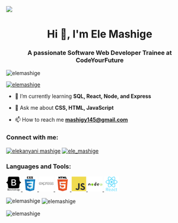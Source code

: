 <img src="https://www.linkpicture.com/q/Banner_14.png">

<h1 align="center">Hi 👋, I'm Ele Mashige</h1>
<h3 align="center">A passionate Software Web Developer Trainee at CodeYourFuture</h3>


<p align="left"> <img src="https://komarev.com/ghpvc/?username=elemashige&label=Profile%20views&color=0e75b6&style=flat" alt="elemashige" /> </p>

<p align="left"> <a href="https://github.com/ryo-ma/github-profile-trophy"><img src="https://github-profile-trophy.vercel.app/?username=elemashige" alt="elemashige" /></a> </p>

- 🌱 I’m currently learning **SQL, React, Node, and Express**

- 💬 Ask me about **CSS, HTML, JavaScript**

- 📫 How to reach me **mashigy145@gmail.com**

<h3 align="left">Connect with me:</h3>
<p align="left">
<a href="https://linkedin.com/in/elekanyani mashige" target="blank"><img align="center" src="https://raw.githubusercontent.com/rahuldkjain/github-profile-readme-generator/master/src/images/icons/Social/linked-in-alt.svg" alt="elekanyani mashige" height="30" width="40" /></a>
<a href="https://instagram.com/ele_mashige" target="blank"><img align="center" src="https://raw.githubusercontent.com/rahuldkjain/github-profile-readme-generator/master/src/images/icons/Social/instagram.svg" alt="ele_mashige" height="30" width="40" /></a>
</p>

<h3 align="left">Languages and Tools:</h3>
<p align="left"> <a href="https://getbootstrap.com" target="_blank" rel="noreferrer"> <img src="https://raw.githubusercontent.com/devicons/devicon/master/icons/bootstrap/bootstrap-plain-wordmark.svg" alt="bootstrap" width="40" height="40"/> </a> <a href="https://www.w3schools.com/css/" target="_blank" rel="noreferrer"> <img src="https://raw.githubusercontent.com/devicons/devicon/master/icons/css3/css3-original-wordmark.svg" alt="css3" width="40" height="40"/> </a> <a href="https://expressjs.com" target="_blank" rel="noreferrer"> <img src="https://raw.githubusercontent.com/devicons/devicon/master/icons/express/express-original-wordmark.svg" alt="express" width="40" height="40"/> </a> <a href="https://www.w3.org/html/" target="_blank" rel="noreferrer"> <img src="https://raw.githubusercontent.com/devicons/devicon/master/icons/html5/html5-original-wordmark.svg" alt="html5" width="40" height="40"/> </a> <a href="https://developer.mozilla.org/en-US/docs/Web/JavaScript" target="_blank" rel="noreferrer"> <img src="https://raw.githubusercontent.com/devicons/devicon/master/icons/javascript/javascript-original.svg" alt="javascript" width="40" height="40"/> </a> <a href="https://nodejs.org" target="_blank" rel="noreferrer"> <img src="https://raw.githubusercontent.com/devicons/devicon/master/icons/nodejs/nodejs-original-wordmark.svg" alt="nodejs" width="40" height="40"/> </a> <a href="https://reactjs.org/" target="_blank" rel="noreferrer"> <img src="https://raw.githubusercontent.com/devicons/devicon/master/icons/react/react-original-wordmark.svg" alt="react" width="40" height="40"/> </a> </p>

<p><img align="left" src="https://github-readme-stats.vercel.app/api/top-langs?username=elemashige&show_icons=true&locale=en&layout=compact" alt="elemashige" /></p>

<p>&nbsp;<img align="center" src="https://github-readme-stats.vercel.app/api?username=elemashige&show_icons=true&locale=en" alt="elemashige" /></p>

<p><img align="center" src="https://github-readme-streak-stats.herokuapp.com/?user=elemashige&" alt="elemashige" /></p>

